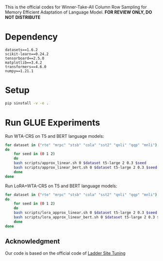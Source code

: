 This is the official codes for Winner-Take-All Column Row Sampling for Memory Efficient Adaptation of Language Model.
**FOR REVIEW ONLY, DO NOT DISTRIBUTE**

# Dependency

```angular2html
datasets==1.6.2 
scikit-learn==0.24.2 
tensorboard==2.5.0 
matplotlib==3.4.2 
transformers==4.6.0 
numpy==1.21.1 
```

# Setup 
```bash
pip sinstall -v -e .
```

# Run GLUE Experiments

Run WTA-CRS on T5 and BERT language models:

```bash 
for dataset in ("rte" "mrpc" "stsb" "cola" "sst2" "qnli" "qqp" "mnli")
do
    for seed in (0 1 2)
    do
    bash scripts/approx_linear.sh 0 $dataset t5-large 2 0.3 $seed
    bash scripts/approx_linear_bert.sh 0 $dataset t5-large 2 0.3 $seed
    done
done
```

Run LoRA+WTA-CRS on T5 and BERT language models:
```bash
for dataset in ("rte" "mrpc" "stsb" "cola" "sst2" "qnli" "qqp" "mnli")
do
    for seed in (0 1 2)
    do
    bash scripts/lora_approx_linear.sh 0 $dataset t5-large 2 0.3 $seed
    bash scripts/lora_approx_linear_bert.sh 0 $dataset t5-large 2 0.3 $seed
    done
done
```


<!-- # Empirical Results

<!-- ## Model Accuracy
<div align=center>
<img width="650" height="250" src="https://anonymous.4open.science/r/WTACRS-A5C5/seq2seq/figure/acc.png">
</div>

## Training Memory Cost
<div align=center>
<img width="650" height="250" src="https://anonymous.4open.science/r/WTACRS-A5C5/seq2seq/figure/mem.png">
</div>


## Training Throughput
<div align=center>
<img width="650" height="250" src="https://anonymous.4open.science/r/WTACRS-A5C5/seq2seq/figure/speed.png">
</div>
 -->
 
## Acknowledgment
Our code is based on the official code of [Ladder Site Tuning](https://arxiv.org/abs/2206.06522)
